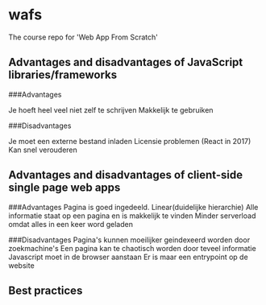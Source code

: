 # wafs
The course repo for 'Web App From Scratch'

## Advantages and disadvantages of JavaScript libraries/frameworks

###Advantages

Je hoeft heel veel niet zelf te schrijven
Makkelijk te gebruiken

###Disadvantages

Je moet een externe bestand inladen
Licensie problemen (React in 2017)
Kan snel verouderen

## Advantages and disadvantages of client-side single page web apps

###Advantages
Pagina is goed ingedeeld.
Linear(duidelijke hierarchie)
Alle informatie staat op een pagina en is makkelijk te vinden
Minder serverload omdat alles in een keer word geladen

###Disadvantages
Pagina's kunnen moeilijker geindexeerd worden door zoekmachine's
Een pagina kan te chaotisch worden door teveel informatie
Javascript moet in de browser aanstaan
Er is maar een entrypoint op de website


## Best practices

